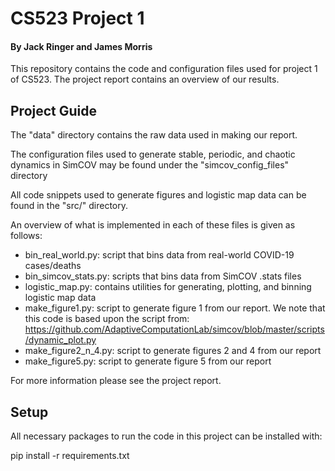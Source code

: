 # CS523 Project 1

#### By Jack Ringer and James Morris

This repository contains the code and configuration files used for project 1 of
CS523. The project report contains an overview of our results.

## Project Guide
The "data\" directory contains the raw data used in making our report.

The configuration files used to generate stable, periodic, and chaotic dynamics
in SimCOV may be found under the "simcov_config_files\" directory

All code snippets used to generate figures and logistic map data can be found
in the "src/" directory.

An overview of what is implemented in each of these files is given as follows:

* bin_real_world.py: script that bins data from real-world COVID-19 cases/deaths
* bin_simcov_stats.py: scripts that bins data from SimCOV .stats files
* logistic_map.py: contains utilities for generating, plotting, and binning
  logistic map data
* make_figure1.py: script to generate figure 1 from our report. We note that
  this
  code is based upon the script
  from: https://github.com/AdaptiveComputationLab/simcov/blob/master/scripts/dynamic_plot.py
* make_figure2_n_4.py: script to generate figures 2 and 4 from our report
* make_figure5.py: script to generate figure 5 from our report

For more information please see the project report.

## Setup

All necessary packages to run the code in this project can be installed with:

pip install -r requirements.txt
